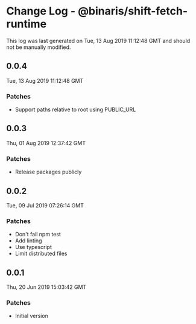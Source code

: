 # Change Log - @binaris/shift-fetch-runtime

This log was last generated on Tue, 13 Aug 2019 11:12:48 GMT and should not be manually modified.

## 0.0.4
Tue, 13 Aug 2019 11:12:48 GMT

### Patches

- Support paths relative to root using PUBLIC_URL

## 0.0.3
Thu, 01 Aug 2019 12:37:42 GMT

### Patches

- Release packages publicly

## 0.0.2
Tue, 09 Jul 2019 07:26:14 GMT

### Patches

- Don't fail npm test
- Add linting
- Use typescript
- Limit distributed files

## 0.0.1
Thu, 20 Jun 2019 15:03:42 GMT

### Patches

- Initial version

